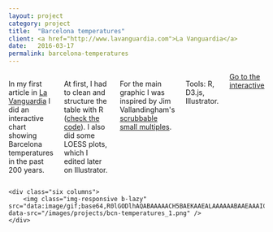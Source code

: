 ```yaml
---
layout: project
category: project
title:  "Barcelona temperatures"
client: <a href="http://www.lavanguardia.com">La Vanguardia</a>
date:   2016-03-17
permalink: barcelona-temperatures
---
```

<div class="row">
    <div class="six columns">
        <p>In my first article in <a href="http://www.lavanguardia.com">La Vanguardia</a> I did an interactive chart showing Barcelona temperatures in the past 200 years.</p>
        <p>At first, I had to clean and structure the table with R (<a href="https://github.com/martgnz/bcn-temps">check the code</a>). I also did some LOESS plots, which I edited later on Illustrator.</p>
        <p>For the main graphic I was inspired by Jim Vallandingham's <a href="https://flowingdata.com/2014/10/15/linked-small-multiples/">scrubbable small multiples</a>.</p>
        <p class="u-italic">Tools: R,  D3.js, Illustrator.</p>
        <a class="button btn-primary" href="http://www.lavanguardia.com/vangdata/20160317/40498318244/grafico-invierno-aumento-temperatura-cambio-climatico.html/">Go to the interactive</a>
    </div>

    <div class="six columns">
        <img class="img-responsive b-lazy"  src="data:image/gif;base64,R0lGODlhAQABAAAAACH5BAEKAAEALAAAAAABAAEAAAICTAEAOw==" data-src="/images/projects/bcn-temperatures_1.png" />
    </div>
</div>
<div class="row">
    <img class="img-responsive b-lazy"  src="data:image/gif;base64,R0lGODlhAQABAAAAACH5BAEKAAEALAAAAAABAAEAAAICTAEAOw==" data-src="/images/projects/bcn-temperatures_2.png" />
</div>
